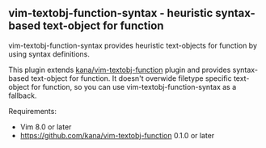 ## vim-textobj-function-syntax - heuristic syntax-based text-object for function

vim-textobj-function-syntax provides heuristic text-objects for function by
using syntax definitions.

This plugin extends
[kana/vim-textobj-function](https://github.com/kana/vim-textobj-function)
plugin and provides syntax-based text-object for function. It doesn't overwide
filetype specific text-object for function, so you can use
vim-textobj-function-syntax as a fallback.

Requirements:
- Vim 8.0 or later
- https://github.com/kana/vim-textobj-function 0.1.0 or later
